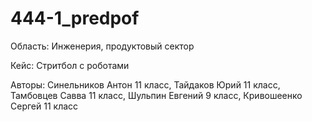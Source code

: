 # 444-1_predpof


Область:
Инженерия,  продуктовый сектор

Кейс:
Стритбол с роботами

Авторы:
Синельников Антон 11 класс,
Тайдаков Юрий 11 класс,
Тамбовцев Савва 11 класс,
Шульпин Евгений 9 класс,
Кривошеенко Сергей 11 класс